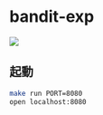 # bandit-exp

![](https://img.shields.io/badge/python-3.9%2B-brightgreen?style=flat-square)

## 起動

```bash
make run PORT=8080
open localhost:8080
```
